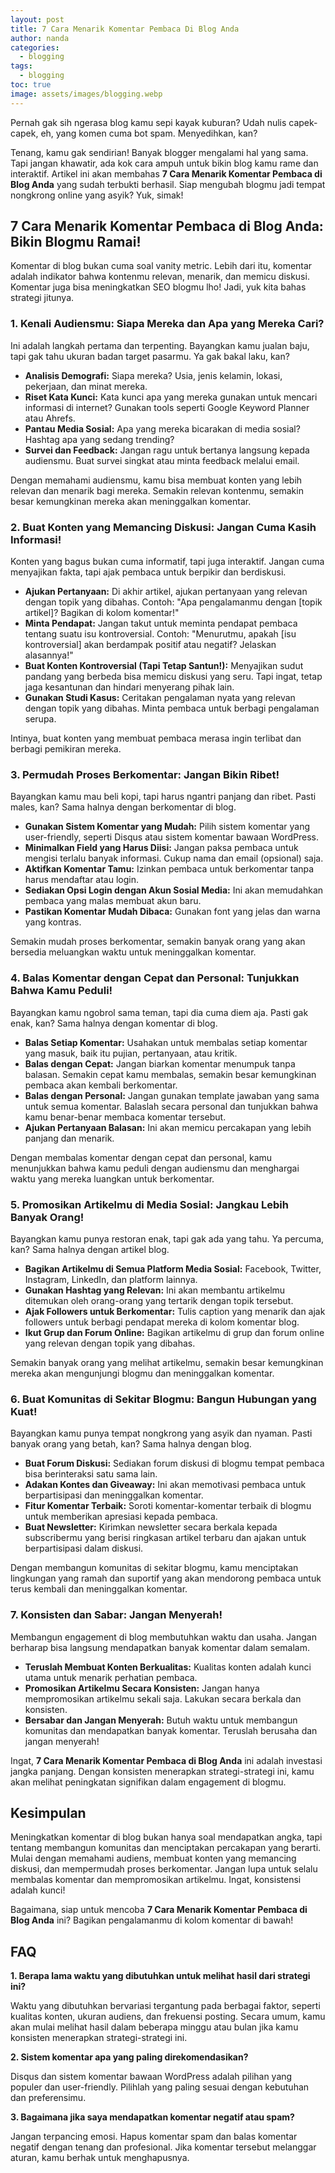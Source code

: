 ```yaml
---
layout: post
title: 7 Cara Menarik Komentar Pembaca Di Blog Anda
author: nanda
categories:
  - blogging
tags:
  - blogging
toc: true
image: assets/images/blogging.webp
---
```



Pernah gak sih ngerasa blog kamu sepi kayak kuburan? Udah nulis capek-capek, eh, yang komen cuma bot spam. Menyedihkan, kan?

Tenang, kamu gak sendirian! Banyak blogger mengalami hal yang sama. Tapi jangan khawatir, ada kok cara ampuh untuk bikin blog kamu rame dan interaktif. Artikel ini akan membahas **7 Cara Menarik Komentar Pembaca di Blog Anda** yang sudah terbukti berhasil. Siap mengubah blogmu jadi tempat nongkrong online yang asyik? Yuk, simak!

## 7 Cara Menarik Komentar Pembaca di Blog Anda: Bikin Blogmu Ramai!

Komentar di blog bukan cuma soal vanity metric. Lebih dari itu, komentar adalah indikator bahwa kontenmu relevan, menarik, dan memicu diskusi. Komentar juga bisa meningkatkan SEO blogmu lho! Jadi, yuk kita bahas strategi jitunya.

### 1\. Kenali Audiensmu: Siapa Mereka dan Apa yang Mereka Cari?

Ini adalah langkah pertama dan terpenting. Bayangkan kamu jualan baju, tapi gak tahu ukuran badan target pasarmu. Ya gak bakal laku, kan?

- **Analisis Demografi:** Siapa mereka? Usia, jenis kelamin, lokasi, pekerjaan, dan minat mereka.
- **Riset Kata Kunci:** Kata kunci apa yang mereka gunakan untuk mencari informasi di internet? Gunakan tools seperti Google Keyword Planner atau Ahrefs.
- **Pantau Media Sosial:** Apa yang mereka bicarakan di media sosial? Hashtag apa yang sedang trending?
- **Survei dan Feedback:** Jangan ragu untuk bertanya langsung kepada audiensmu. Buat survei singkat atau minta feedback melalui email.

Dengan memahami audiensmu, kamu bisa membuat konten yang lebih relevan dan menarik bagi mereka. Semakin relevan kontenmu, semakin besar kemungkinan mereka akan meninggalkan komentar.

### 2\. Buat Konten yang Memancing Diskusi: Jangan Cuma Kasih Informasi!

Konten yang bagus bukan cuma informatif, tapi juga interaktif. Jangan cuma menyajikan fakta, tapi ajak pembaca untuk berpikir dan berdiskusi.

- **Ajukan Pertanyaan:** Di akhir artikel, ajukan pertanyaan yang relevan dengan topik yang dibahas. Contoh: "Apa pengalamanmu dengan \[topik artikel\]? Bagikan di kolom komentar!"
- **Minta Pendapat:** Jangan takut untuk meminta pendapat pembaca tentang suatu isu kontroversial. Contoh: "Menurutmu, apakah \[isu kontroversial\] akan berdampak positif atau negatif? Jelaskan alasannya!"
- **Buat Konten Kontroversial (Tapi Tetap Santun!):** Menyajikan sudut pandang yang berbeda bisa memicu diskusi yang seru. Tapi ingat, tetap jaga kesantunan dan hindari menyerang pihak lain.
- **Gunakan Studi Kasus:** Ceritakan pengalaman nyata yang relevan dengan topik yang dibahas. Minta pembaca untuk berbagi pengalaman serupa.

Intinya, buat konten yang membuat pembaca merasa ingin terlibat dan berbagi pemikiran mereka.

### 3\. Permudah Proses Berkomentar: Jangan Bikin Ribet!

Bayangkan kamu mau beli kopi, tapi harus ngantri panjang dan ribet. Pasti males, kan? Sama halnya dengan berkomentar di blog.

- **Gunakan Sistem Komentar yang Mudah:** Pilih sistem komentar yang user-friendly, seperti Disqus atau sistem komentar bawaan WordPress.
- **Minimalkan Field yang Harus Diisi:** Jangan paksa pembaca untuk mengisi terlalu banyak informasi. Cukup nama dan email (opsional) saja.
- **Aktifkan Komentar Tamu:** Izinkan pembaca untuk berkomentar tanpa harus mendaftar atau login.
- **Sediakan Opsi Login dengan Akun Sosial Media:** Ini akan memudahkan pembaca yang malas membuat akun baru.
- **Pastikan Komentar Mudah Dibaca:** Gunakan font yang jelas dan warna yang kontras.

Semakin mudah proses berkomentar, semakin banyak orang yang akan bersedia meluangkan waktu untuk meninggalkan komentar.

### 4\. Balas Komentar dengan Cepat dan Personal: Tunjukkan Bahwa Kamu Peduli!

Bayangkan kamu ngobrol sama teman, tapi dia cuma diem aja. Pasti gak enak, kan? Sama halnya dengan komentar di blog.

- **Balas Setiap Komentar:** Usahakan untuk membalas setiap komentar yang masuk, baik itu pujian, pertanyaan, atau kritik.
- **Balas dengan Cepat:** Jangan biarkan komentar menumpuk tanpa balasan. Semakin cepat kamu membalas, semakin besar kemungkinan pembaca akan kembali berkomentar.
- **Balas dengan Personal:** Jangan gunakan template jawaban yang sama untuk semua komentar. Balaslah secara personal dan tunjukkan bahwa kamu benar-benar membaca komentar tersebut.
- **Ajukan Pertanyaan Balasan:** Ini akan memicu percakapan yang lebih panjang dan menarik.

Dengan membalas komentar dengan cepat dan personal, kamu menunjukkan bahwa kamu peduli dengan audiensmu dan menghargai waktu yang mereka luangkan untuk berkomentar.

### 5\. Promosikan Artikelmu di Media Sosial: Jangkau Lebih Banyak Orang!

Bayangkan kamu punya restoran enak, tapi gak ada yang tahu. Ya percuma, kan? Sama halnya dengan artikel blog.

- **Bagikan Artikelmu di Semua Platform Media Sosial:** Facebook, Twitter, Instagram, LinkedIn, dan platform lainnya.
- **Gunakan Hashtag yang Relevan:** Ini akan membantu artikelmu ditemukan oleh orang-orang yang tertarik dengan topik tersebut.
- **Ajak Followers untuk Berkomentar:** Tulis caption yang menarik dan ajak followers untuk berbagi pendapat mereka di kolom komentar blog.
- **Ikut Grup dan Forum Online:** Bagikan artikelmu di grup dan forum online yang relevan dengan topik yang dibahas.

Semakin banyak orang yang melihat artikelmu, semakin besar kemungkinan mereka akan mengunjungi blogmu dan meninggalkan komentar.

### 6\. Buat Komunitas di Sekitar Blogmu: Bangun Hubungan yang Kuat!

Bayangkan kamu punya tempat nongkrong yang asyik dan nyaman. Pasti banyak orang yang betah, kan? Sama halnya dengan blog.

- **Buat Forum Diskusi:** Sediakan forum diskusi di blogmu tempat pembaca bisa berinteraksi satu sama lain.
- **Adakan Kontes dan Giveaway:** Ini akan memotivasi pembaca untuk berpartisipasi dan meninggalkan komentar.
- **Fitur Komentar Terbaik:** Soroti komentar-komentar terbaik di blogmu untuk memberikan apresiasi kepada pembaca.
- **Buat Newsletter:** Kirimkan newsletter secara berkala kepada subscribermu yang berisi ringkasan artikel terbaru dan ajakan untuk berpartisipasi dalam diskusi.

Dengan membangun komunitas di sekitar blogmu, kamu menciptakan lingkungan yang ramah dan suportif yang akan mendorong pembaca untuk terus kembali dan meninggalkan komentar.

### 7\. Konsisten dan Sabar: Jangan Menyerah!

Membangun engagement di blog membutuhkan waktu dan usaha. Jangan berharap bisa langsung mendapatkan banyak komentar dalam semalam.

- **Teruslah Membuat Konten Berkualitas:** Kualitas konten adalah kunci utama untuk menarik perhatian pembaca.
- **Promosikan Artikelmu Secara Konsisten:** Jangan hanya mempromosikan artikelmu sekali saja. Lakukan secara berkala dan konsisten.
- **Bersabar dan Jangan Menyerah:** Butuh waktu untuk membangun komunitas dan mendapatkan banyak komentar. Teruslah berusaha dan jangan menyerah!

Ingat, **7 Cara Menarik Komentar Pembaca di Blog Anda** ini adalah investasi jangka panjang. Dengan konsisten menerapkan strategi-strategi ini, kamu akan melihat peningkatan signifikan dalam engagement di blogmu.

## Kesimpulan

Meningkatkan komentar di blog bukan hanya soal mendapatkan angka, tapi tentang membangun komunitas dan menciptakan percakapan yang berarti. Mulai dengan memahami audiens, membuat konten yang memancing diskusi, dan mempermudah proses berkomentar. Jangan lupa untuk selalu membalas komentar dan mempromosikan artikelmu. Ingat, konsistensi adalah kunci!

Bagaimana, siap untuk mencoba **7 Cara Menarik Komentar Pembaca di Blog Anda** ini? Bagikan pengalamanmu di kolom komentar di bawah!

## FAQ

**1\. Berapa lama waktu yang dibutuhkan untuk melihat hasil dari strategi ini?**

Waktu yang dibutuhkan bervariasi tergantung pada berbagai faktor, seperti kualitas konten, ukuran audiens, dan frekuensi posting. Secara umum, kamu akan mulai melihat hasil dalam beberapa minggu atau bulan jika kamu konsisten menerapkan strategi-strategi ini.

**2\. Sistem komentar apa yang paling direkomendasikan?**

Disqus dan sistem komentar bawaan WordPress adalah pilihan yang populer dan user-friendly. Pilihlah yang paling sesuai dengan kebutuhan dan preferensimu.

**3\. Bagaimana jika saya mendapatkan komentar negatif atau spam?**

Jangan terpancing emosi. Hapus komentar spam dan balas komentar negatif dengan tenang dan profesional. Jika komentar tersebut melanggar aturan, kamu berhak untuk menghapusnya.
